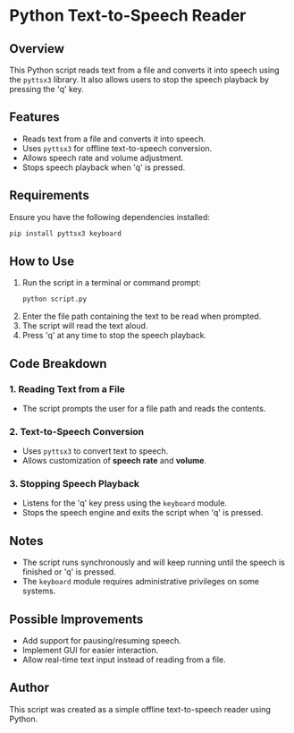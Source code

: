 # Python Text-to-Speech Reader

## Overview
This Python script reads text from a file and converts it into speech using the `pyttsx3` library. It also allows users to stop the speech playback by pressing the 'q' key.

## Features
- Reads text from a file and converts it into speech.
- Uses `pyttsx3` for offline text-to-speech conversion.
- Allows speech rate and volume adjustment.
- Stops speech playback when 'q' is pressed.

## Requirements
Ensure you have the following dependencies installed:

```bash
pip install pyttsx3 keyboard
```

## How to Use
1. Run the script in a terminal or command prompt:
   ```bash
   python script.py
   ```
2. Enter the file path containing the text to be read when prompted.
3. The script will read the text aloud.
4. Press 'q' at any time to stop the speech playback.

## Code Breakdown
### 1. Reading Text from a File
- The script prompts the user for a file path and reads the contents.

### 2. Text-to-Speech Conversion
- Uses `pyttsx3` to convert text to speech.
- Allows customization of **speech rate** and **volume**.

### 3. Stopping Speech Playback
- Listens for the 'q' key press using the `keyboard` module.
- Stops the speech engine and exits the script when 'q' is pressed.

## Notes
- The script runs synchronously and will keep running until the speech is finished or 'q' is pressed.
- The `keyboard` module requires administrative privileges on some systems.

## Possible Improvements
- Add support for pausing/resuming speech.
- Implement GUI for easier interaction.
- Allow real-time text input instead of reading from a file.

## Author
This script was created as a simple offline text-to-speech reader using Python.
